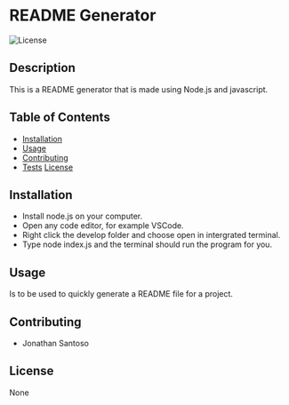# README Generator

![License](https://img.shields.io/badge/license-MIT-brightgreen)

## Description
This is a README generator that is made using Node.js and javascript.

## Table of Contents
- [Installation](#installation)
- [Usage](#usage)
- [Contributing](#contributing)
- [Tests](#tests)
[License](#license)

## Installation
- Install node.js on your computer.
- Open any code editor, for example VSCode.
- Right click the develop folder and choose open in intergrated terminal.
- Type node index.js and the terminal should run the program for you.

## Usage
Is to be used to quickly generate a README file for a project.

## Contributing
- Jonathan Santoso

## License
None
